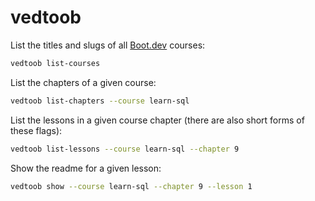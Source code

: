 # vedtoob

List the titles and slugs of all [Boot.dev](https://www.boot.dev/) courses:

```sh
vedtoob list-courses
```

List the chapters of a given course:

```sh
vedtoob list-chapters --course learn-sql
```

List the lessons in a given course chapter (there are also short forms of these flags):

```sh
vedtoob list-lessons --course learn-sql --chapter 9
```

Show the readme for a given lesson:

```sh
vedtoob show --course learn-sql --chapter 9 --lesson 1
```
